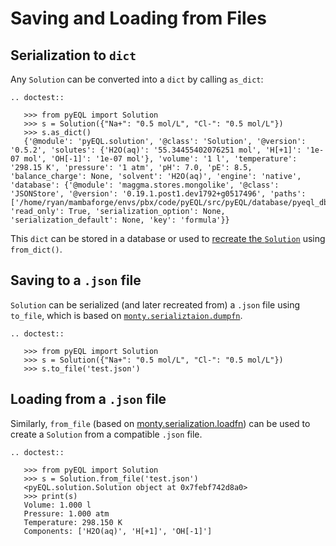 # Saving and Loading from Files

## Serialization to `dict`

Any `Solution` can be converted into a `dict` by calling `as_dict`:

```{eval-rst}
.. doctest::

   >>> from pyEQL import Solution
   >>> s = Solution({"Na+": "0.5 mol/L", "Cl-": "0.5 mol/L"})
   >>> s.as_dict()
   {'@module': 'pyEQL.solution', '@class': 'Solution', '@version': '0.5.2', 'solutes': {'H2O(aq)': '55.34455402076251 mol', 'H[+1]': '1e-07 mol', 'OH[-1]': '1e-07 mol'}, 'volume': '1 l', 'temperature': '298.15 K', 'pressure': '1 atm', 'pH': 7.0, 'pE': 8.5, 'balance_charge': None, 'solvent': 'H2O(aq)', 'engine': 'native', 'database': {'@module': 'maggma.stores.mongolike', '@class': 'JSONStore', '@version': '0.19.1.post1.dev1792+g0517496', 'paths': ['/home/ryan/mambaforge/envs/pbx/code/pyEQL/src/pyEQL/database/pyeql_db.json'], 'read_only': True, 'serialization_option': None, 'serialization_default': None, 'key': 'formula'}}

```

This `dict` can be stored in a database or used to [recreate the `Solution`](creating.md)
using `from_dict()`.

## Saving to a `.json` file

`Solution` can be serialized (and later recreated from) a `.json` file using `to_file`, which is based on
[`monty.serializtaion.dumpfn`](https://pythonhosted.org/monty/monty.html#module-monty.serialization).

```{eval-rst}
.. doctest::

   >>> from pyEQL import Solution
   >>> s = Solution({"Na+": "0.5 mol/L", "Cl-": "0.5 mol/L"})
   >>> s.to_file('test.json')

```

## Loading from a `.json` file

Similarly, `from_file` (based on [monty.serialization.loadfn](https://pythonhosted.org/monty/monty.html#module-monty.serialization)) can be used to create a `Solution` from a compatible
`.json` file.

```{eval-rst}
.. doctest::

   >>> from pyEQL import Solution
   >>> s = Solution.from_file('test.json')
   <pyEQL.solution.Solution object at 0x7febf742d8a0>
   >>> print(s)
   Volume: 1.000 l
   Pressure: 1.000 atm
   Temperature: 298.150 K
   Components: ['H2O(aq)', 'H[+1]', 'OH[-1]']

```
